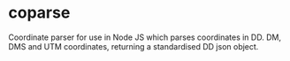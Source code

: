 # coparse
Coordinate parser for use in Node JS which parses coordinates in DD. DM, DMS and UTM coordinates, returning a standardised DD json object.
